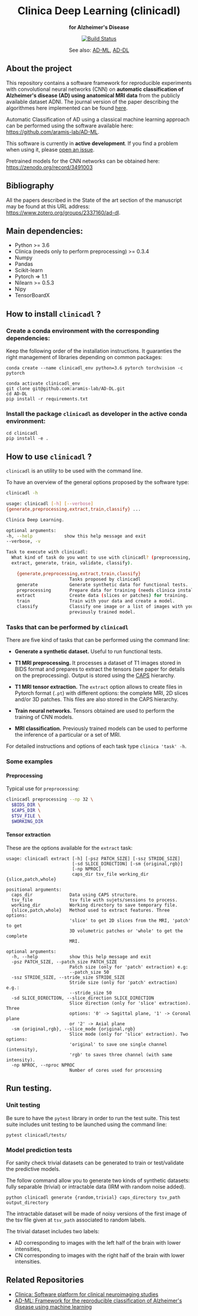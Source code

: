 <h1 align="center">
  Clinica Deep Learning (clinicadl)
</h1>

<p align="center"><strong>for Alzheimer's Disease</strong></p>

<p align="center">
  <a href="https://ci.inria.fr/clinicadl/job/AD-DL/job/master/">
    <img src="https://ci.inria.fr/clinicadl/buildStatus/icon?job=AD-DL%2Fmaster" alt="Build Status">
  </a>
</p>

<p align="center">
  See also:
  <a href="#related-repositories">AD-ML</a>,
  <a href="#related-repositories">AD-DL</a>
</p>


## About the project

This repository contains a software framework for reproducible experiments with
convolutional neural networks (CNN) on **automatic classification of Alzheimer's
disease (AD) using anatomical MRI data** from the publicly available dataset
ADNI. 
The journal version of the paper describing the algorithmes here implemented
can be found [here](https://doi.org/10.1016/j.media.2020.101694).

Automatic Classification of AD using a classical machine learning approach can
be performed using the software available here:
<https://github.com/aramis-lab/AD-ML>.

This software is currently in **active development**. If you find a problem
when using it, please [open an
issue](https://github.com/aramis-lab/ad-dl/issues).

Pretrained models for the CNN networks can be obtained here:
<https://zenodo.org/record/3491003>  

## Bibliography
All the papers described in the State of the art section of the manuscript may
be found at this URL address: <https://www.zotero.org/groups/2337160/ad-dl>.


## Main dependencies:
- Python >= 3.6
- Clinica (needs only to perform preprocessing) >= 0.3.4
- Numpy
- Pandas
- Scikit-learn
- Pytorch => 1.1
- Nilearn >= 0.5.3
- Nipy
- TensorBoardX

## How to install `clinicadl` ?

### Create a conda environment with the corresponding dependencies:
Keep the following order of the installation instructions.
It guaranties the right management of libraries depending on common packages:


```
conda create --name clinicadl_env python=3.6 pytorch torchvision -c pytorch

conda activate clinicadl_env
git clone git@github.com:aramis-lab/AD-DL.git
cd AD-DL
pip install -r requirements.txt
```

### Install the package `clinicadl` as developer in the active conda environment:

```
cd clinicadl
pip install -e .
```

## How to use `clinicadl` ?

`clinicadl` is an utility to be used with the command line.

To have an overview of the general options proposed by the software type: 

```bash
clinicadl -h

usage: clinicadl [-h] [--verbose]
{generate,preprocessing,extract,train,classify} ...

Clinica Deep Learning.

optional arguments:
-h, --help            show this help message and exit
--verbose, -v

Task to execute with clinicadl:
  What kind of task do you want to use with clinicadl? (preprocessing,
  extract, generate, train, validate, classify).

    {generate,preprocessing,extract,train,classify}
                        Tasks proposed by clinicadl
    generate            Generate synthetic data for functional tests.
    preprocessing       Prepare data for training (needs clinica installed).
    extract             Create data (slices or patches) for training.
    train               Train with your data and create a model.
    classify            Classify one image or a list of images with your
                        previously trained model.
```

### Tasks that can be performed by `clinicadl`

There are five kind of tasks that can be performed using the command line:

- **Generate a synthetic dataset.** Useful to run functional tests.

- **T1 MRI preprocessing.** It processes a dataset of T1 images stored in BIDS
  format and prepares to extract the tensors (see paper for details on the
  preprocessing). Output is stored using the
  [CAPS](http://www.clinica.run/doc/CAPS/Introduction/) hierarchy.

- **T1 MRI tensor extraction.** The `extract` option allows to create files in
  Pytorch format (`.pt`) with different options: the complete MRI, 2D slices
  and/or 3D patches. This files are also stored in the CAPS hierarchy.

- **Train neural networks.** Tensors obtained are used to perform the training of CNN models.

- **MRI classification.** Previously trained models can be used to performe the inference of a particular or a set of MRI.

For detailed instructions and options of each task type  `clinica 'task' -h`.

### Some examples

#### Preprocessing
Typical use for `preprocessing`:

```bash
clinicadl preprocessing --np 32 \
  $BIDS_DIR \
  $CAPS_DIR \
  $TSV_FILE \
  $WORKING_DIR
```

#### Tensor extraction

These are the options available for the `extract` task:
```
usage: clinicadl extract [-h] [-psz PATCH_SIZE] [-ssz STRIDE_SIZE]
                         [-sd SLICE_DIRECTION] [-sm {original,rgb}]
                         [-np NPROC]
                         caps_dir tsv_file working_dir {slice,patch,whole}

positional arguments:
  caps_dir              Data using CAPS structure.
  tsv_file              tsv file with sujets/sessions to process.
  working_dir           Working directory to save temporary file.
  {slice,patch,whole}   Method used to extract features. Three options:
                        'slice' to get 2D slices from the MRI, 'patch' to get
                        3D volumetric patches or 'whole' to get the complete
                        MRI.

optional arguments:
  -h, --help            show this help message and exit
  -psz PATCH_SIZE, --patch_size PATCH_SIZE
                        Patch size (only for 'patch' extraction) e.g:
                        --patch_size 50
  -ssz STRIDE_SIZE, --stride_size STRIDE_SIZE
                        Stride size (only for 'patch' extraction) e.g.:
                        --stride_size 50
  -sd SLICE_DIRECTION, --slice_direction SLICE_DIRECTION
                        Slice direction (only for 'slice' extraction). Three
                        options: '0' -> Sagittal plane, '1' -> Coronal plane
                        or '2' -> Axial plane
  -sm {original,rgb}, --slice_mode {original,rgb}
                        Slice mode (only for 'slice' extraction). Two options:
                        'original' to save one single channel (intensity),
                        'rgb' to saves three channel (with same intensity).
  -np NPROC, --nproc NPROC
                        Number of cores used for processing
```

## Run testing.

### Unit testing

Be sure to have the `pytest` library in order to run the test suite.  This test
suite includes unit testing to be launched using the command line: 
```
pytest clinicadl/tests/
```

### Model prediction tests

For sanity check trivial datasets can be generated to train or test/validate
the predictive models.

The follow command allow you to generate two kinds of synthetic datasets: fully
separable (trivial) or intractable data (IRM with random noise added). 
```
python clinicadl generate {random,trivial} caps_directory tsv_path output_directory
```
The intractable dataset will be made of noisy versions of the first image of
the tsv file given at 
`tsv_path` associated to random labels.

The trivial dataset includes two labels:
- AD corresponding to images with the left half of the brain with lower intensities,
- CN corresponding to images with the right half of the brain with lower intensities.

## Related Repositories

- [Clinica: Software platform for clinical neuroimaging studies](https://github.com/aramis-lab/clinica)
- [AD-ML: Framework for the reproducible classification of Alzheimer's disease using machine learning](https://github.com/aramis-lab/AD-ML)

